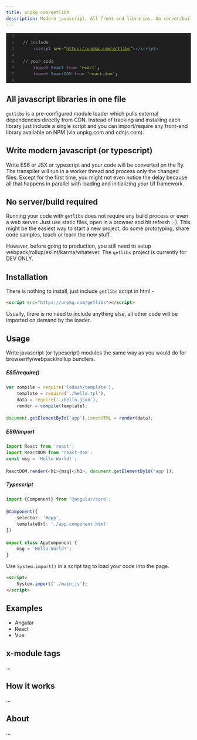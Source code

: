 ```yaml
---
title: unpkg.com/getlibs
description: Modern javascript. All front-end libraries. No server/build.
---
```



![Code preview](code.gif)

## All javascript libraries in one file

`getlibs` is a pre-configured module loader which pulls external dependencies directly from CDN. Instead of tracking and installing each library just include a single script and you can import/require any front-end library available on NPM (via unpkg.com and cdnjs.com).

## Write modern javascript (or typescript)

Write ES6 or JSX or typescript and your code will be converted on the fly. The transpiler will run in a worker thread and process only the changed files. Except for the first time, you might not even notice the delay because all that happens in parallel with loading and initializing your UI framework.

## No server/build required

Running your code with `getlibs` does not require any build process or even a web server. Just use static files, open in a browser and hit refresh :-). This might be the easiest way to start a new project, do some prototyping, share code samples, teach or learn the new stuff.

However, before going to production, you still need to setup webpack/rollup/eslint/karma/whatever. The `getlibs` project is currently for DEV ONLY.

## Installation

There is nothing to install, just include `getlibs` script in html -

```html
<script src="https://unpkg.com/getlibs"></script>
```
Usually, there is no need to include anything else, all other code will be imported on demand by the loader.

## Usage

Write javascript (or typescript) modules the same way as you would do for browserify/webpack/rollup bundlers. 

##### ES5/require()
```js
var compile = require('lodash/template'),
    template = require('./hello.tpl'),
    data = require('./hello.json'),
    render = compile(template);

document.getElementById('app').innerHTML = render(data);
```

##### ES6/import
```js
import React from 'react';
import ReactDOM from 'react-dom';
const msg = 'Hello World!';

ReactDOM.render(<h1>{msg}</h1>, document.getElementById('app'));
```

##### Typescript
```ts
import {Component} from '@angular/core';

@Component({
    selector: '#app',
    templateUrl: './app.component.html'
})

export class AppComponent {
    msg = 'Hello World!';
}
```

Use `System.import()` in a script tag to load your code into the page.
```html
<script>
    System.import('./main.js');
</script>
```

## Examples

- Angular
- React
- Vue

## x-module tags

...

## How it works

...

## About

...
